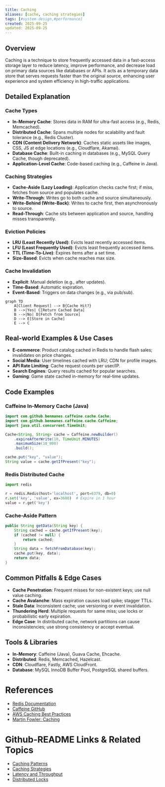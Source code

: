 ```yaml
---
title: Caching
aliases: [cache, caching strategies]
tags: [#system-design,#performance]
created: 2025-09-25
updated: 2025-09-25
---
```


## Overview

Caching is a technique to store frequently accessed data in a fast-access storage layer to reduce latency, improve performance, and decrease load on primary data sources like databases or APIs. It acts as a temporary data store that serves requests faster than the original source, enhancing user experience and system efficiency in high-traffic applications.

## Detailed Explanation

### Cache Types
- **In-Memory Cache**: Stores data in RAM for ultra-fast access (e.g., Redis, Memcached).
- **Distributed Cache**: Spans multiple nodes for scalability and fault tolerance (e.g., Redis Cluster).
- **CDN (Content Delivery Network)**: Caches static assets like images, CSS, JS at edge locations (e.g., Cloudflare, Akamai).
- **Database Cache**: Built-in caching in databases (e.g., MySQL Query Cache, though deprecated).
- **Application-Level Cache**: Code-based caching (e.g., Caffeine in Java).

### Caching Strategies
- **Cache-Aside (Lazy Loading)**: Application checks cache first; if miss, fetches from source and populates cache.
- **Write-Through**: Writes go to both cache and source simultaneously.
- **Write-Behind (Write-Back)**: Writes to cache first, then asynchronously to source.
- **Read-Through**: Cache sits between application and source, handling misses transparently.

### Eviction Policies
- **LRU (Least Recently Used)**: Evicts least recently accessed items.
- **LFU (Least Frequently Used)**: Evicts least frequently accessed items.
- **TTL (Time-To-Live)**: Expires items after a set time.
- **Size-Based**: Evicts when cache reaches max size.

### Cache Invalidation
- **Explicit**: Manual deletion (e.g., after updates).
- **Time-Based**: Automatic expiration.
- **Event-Based**: Triggers on data changes (e.g., via pub/sub).

```mermaid
graph TD
    A[Client Request] --> B{Cache Hit?}
    B -->|Yes| C[Return Cached Data]
    B -->|No| D[Fetch from Source]
    D --> E[Store in Cache]
    E --> C
```

## Real-world Examples & Use Cases

- **E-commerce**: Product catalog cached in Redis to handle flash sales; invalidates on price changes.
- **Social Media**: User timelines cached with LRU; CDN for profile images.
- **API Rate Limiting**: Cache request counts per user/IP.
- **Search Engines**: Query results cached for popular searches.
- **Gaming**: Game state cached in-memory for real-time updates.

## Code Examples

### Caffeine In-Memory Cache (Java)
```java
import com.github.benmanes.caffeine.cache.Cache;
import com.github.benmanes.caffeine.cache.Caffeine;
import java.util.concurrent.TimeUnit;

Cache<String, String> cache = Caffeine.newBuilder()
    .expireAfterWrite(10, TimeUnit.MINUTES)
    .maximumSize(10_000)
    .build();

cache.put("key", "value");
String value = cache.getIfPresent("key");
```

### Redis Distributed Cache
```python
import redis

r = redis.Redis(host='localhost', port=6379, db=0)
r.set('key', 'value', ex=3600)  # Expire in 1 hour
value = r.get('key')
```

### Cache-Aside Pattern
```java
public String getData(String key) {
    String cached = cache.getIfPresent(key);
    if (cached != null) {
        return cached;
    }
    String data = fetchFromDatabase(key);
    cache.put(key, data);
    return data;
}
```

## Common Pitfalls & Edge Cases

- **Cache Penetration**: Frequent misses for non-existent keys; use null value caching.
- **Cache Avalanche**: Mass expiration causes load spike; stagger TTLs.
- **Stale Data**: Inconsistent cache; use versioning or event invalidation.
- **Thundering Herd**: Multiple requests for same miss; use locks or probabilistic early expiration.
- **Edge Case**: In distributed cache, network partitions can cause inconsistencies; use strong consistency or accept eventual.

## Tools & Libraries

- **In-Memory**: Caffeine (Java), Guava Cache, Ehcache.
- **Distributed**: Redis, Memcached, Hazelcast.
- **CDN**: Cloudflare, Fastly, AWS CloudFront.
- **Database**: MySQL InnoDB Buffer Pool, PostgreSQL shared buffers.

# References

- [Redis Documentation](https://redis.io/docs/)
- [Caffeine GitHub](https://github.com/ben-manes/caffeine)
- [AWS Caching Best Practices](https://aws.amazon.com/caching/)
- [Martin Fowler: Caching](https://martinfowler.com/bliki/Caching.html)

# Github-README Links & Related Topics

- [Caching Patterns](caching-patterns/)
- [Caching Strategies](caching-strategies/)
- [Latency and Throughput](latency-and-throughput/)
- [Distributed Locks](system-design/distributed-locks/)